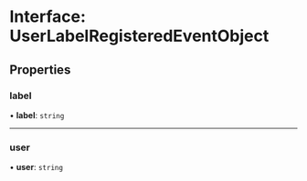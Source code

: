 # Interface: UserLabelRegisteredEventObject

## Properties

### label

• **label**: `string`

___

### user

• **user**: `string`
